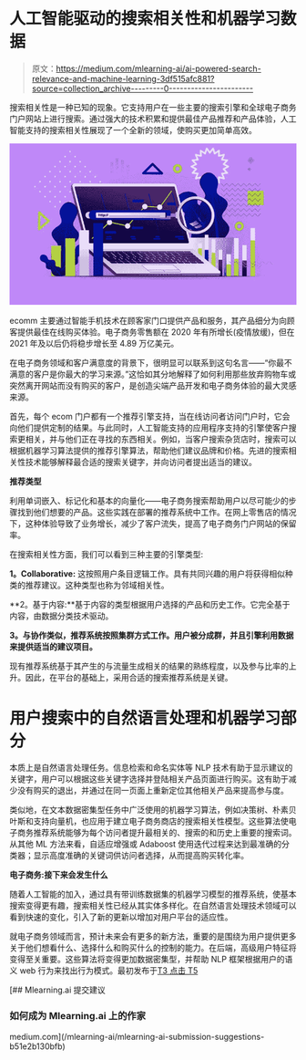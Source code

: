 # 人工智能驱动的搜索相关性和机器学习数据

> 原文：<https://medium.com/mlearning-ai/ai-powered-search-relevance-and-machine-learning-3df515afc881?source=collection_archive---------0----------------------->

搜索相关性是一种已知的现象。它支持用户在一些主要的搜索引擎和全球电子商务门户网站上进行搜索。通过强大的技术积累和提供最佳产品推荐和产品体验，人工智能支持的搜索相关性展现了一个全新的领域，使购买更加简单高效。

![](img/e47efbf546a753809e0a0b076481f07a.png)

ecomm 主要通过智能手机技术在顾客家门口提供产品和服务，其产品细分为向顾客提供最佳在线购买体验。电子商务零售额在 2020 年有所增长(疫情放缓)，但在 2021 年及以后仍将稳步增长至 4.89 万亿美元。

在电子商务领域和客户满意度的背景下，很明显可以联系到这句名言——“你最不满意的客户是你最大的学习来源。”这恰如其分地解释了如何利用那些放弃购物车或突然离开网站而没有购买的客户，是创造尖端产品开发和电子商务体验的最大灵感来源。

首先，每个 ecom 门户都有一个推荐引擎支持，当在线访问者访问门户时，它会向他们提供定制的结果。与此同时，人工智能支持的应用程序支持的引擎使客户搜索更相关，并与他们正在寻找的东西相关。例如，当客户搜索杂货店时，搜索可以根据机器学习算法提供的推荐引擎算法，帮助他们建议品牌和价格。先进的搜索相关性技术能够解释最合适的搜索关键字，并向访问者提出适当的建议。

**推荐类型**

利用单词嵌入、标记化和基本的向量化——电子商务搜索帮助用户以尽可能少的步骤找到他们想要的产品。这些实践在部署的推荐系统中工作。在网上零售店的情况下，这种体验导致了业务增长，减少了客户流失，提高了电子商务门户网站的保留率。

在搜索相关性方面，我们可以看到三种主要的引擎类型:

**1。Collaborative:** 这按照用户条目逻辑工作。具有共同兴趣的用户将获得相似种类的推荐建议。这种类型也称为邻域相关性。

**2。基于内容:**基于内容的类型根据用户选择的产品和历史工作。它完全基于内容，由数据分类技术驱动。

**3。与协作类似，推荐系统按照集群方式工作。用户被分成群，并且引擎利用数据来提供适当的建议项目。**

现有推荐系统基于其产生的与流量生成相关的结果的熟练程度，以及参与比率的上升。因此，在平台的基础上，采用合适的搜索推荐系统是关键。

# 用户搜索中的自然语言处理和机器学习部分

本质上是自然语言处理任务。信息检索和命名实体等 NLP 技术有助于显示建议的关键字，用户可以根据这些关键字选择并登陆相关产品页面进行购买。这有助于减少没有购买的退出，并通过在同一页面上重新定位其他相关产品来提高参与度。

类似地，在文本数据密集型任务中广泛使用的机器学习算法，例如决策树、朴素贝叶斯和支持向量机，也应用于建立电子商务商店的搜索相关性模型。这些算法使电子商务推荐系统能够为每个访问者提升最相关的、搜索的和历史上重要的搜索词。从其他 ML 方法来看，自适应增强或 Adaboost 使用迭代过程来达到最准确的分类器；显示高度准确的关键词供访问者选择，从而提高购买转化率。

**电子商务:接下来会发生什么**

随着人工智能的加入，通过具有带训练数据集的机器学习模型的推荐系统，使基本搜索变得更有趣，搜索相关性已经从其实体多样化。在自然语言处理技术领域可以看到快速的变化，引入了新的更新以增加对用户平台的适应性。

就电子商务领域而言，预计未来会有更多的新方法，重要的是围绕为用户提供更多关于他们想看什么、选择什么和购买什么的控制的能力。在后端，高级用户特征将变得至关重要。这些算法将变得更加数据密集型，并帮助 NLP 框架根据用户的语义 web 行为来找出行为模式。最初发布于[T3 点击 T5](https://www.cogitotech.com/blog/how-search-relevance-has-empowered-the-ecommerce-sector)

[](/mlearning-ai/mlearning-ai-submission-suggestions-b51e2b130bfb) [## Mlearning.ai 提交建议

### 如何成为 Mlearning.ai 上的作家

medium.com](/mlearning-ai/mlearning-ai-submission-suggestions-b51e2b130bfb)